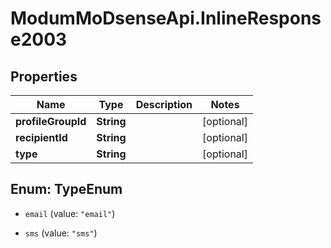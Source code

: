 # ModumMoDsenseApi.InlineResponse2003

## Properties

Name | Type | Description | Notes
------------ | ------------- | ------------- | -------------
**profileGroupId** | **String** |  | [optional] 
**recipientId** | **String** |  | [optional] 
**type** | **String** |  | [optional] 



## Enum: TypeEnum


* `email` (value: `"email"`)

* `sms` (value: `"sms"`)





